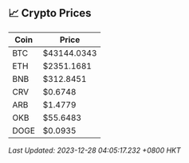 ## 📈 Crypto Prices

| Coin | Price |
| ---- | ----- |
| BTC | $43144.0343 |
| ETH | $2351.1681 |
| BNB | $312.8451 |
| CRV | $0.6748 |
| ARB | $1.4779 |
| OKB | $55.6483 |
| DOGE | $0.0935 |

_Last Updated: 2023-12-28 04:05:17.232 +0800 HKT_